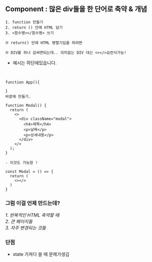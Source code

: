 ## Component : 많은 div들을 한 단어로 축약 & 개념

```
1. function 만들기
2. return () 안에 HTML 담기
3. <함수명></함수명> 쓰기

※ return() 안에 HTML 병렬기입을 하려면

※ DIV를 하나 감싸면되는데.. 의미없는 DIV 대신 <></>요런식가능!
```

- 예시는 하단에있습니다.

<BR>

```
function App(){

}
바깥에 만들기.

function Modal() {
  return (
    <>
      <div className="modal">
        <h4>제목</h4>
        <p>날짜</p>
        <p>상세내용</p>
      </div>
    </>
  );
}

- 이것도 가능함 !

const Modal = () => {
  return (
    <></>
  )
}

```

### 그럼 이걸 언제 만드는데?

_1. 반복적인 HTML 축약할 때<BR> 2. 큰 페이지들<BR> 3. 자주 변경되는 것들_

### 단점

- state 가져다 쓸 때 문제가생김
